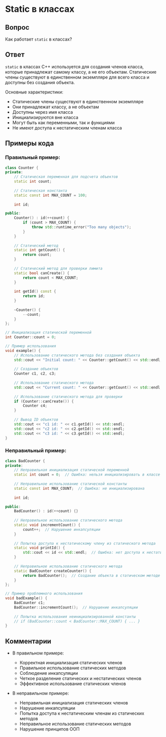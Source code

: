 # Static в классах

## Вопрос
Как работает `static` в классах?

## Ответ
`static` в классах C++ используется для создания членов класса, которые принадлежат самому классу, а не его объектам. Статические члены существуют в единственном экземпляре для всего класса и доступны без создания объекта.

Основные характеристики:
- Статические члены существуют в единственном экземпляре
- Они принадлежат классу, а не объектам
- Доступны через имя класса
- Инициализируются вне класса
- Могут быть как переменными, так и функциями
- Не имеют доступа к нестатическим членам класса

## Примеры кода

### Правильный пример:
```cpp
class Counter {
private:
    // Статическая переменная для подсчета объектов
    static int count;
    
    // Статическая константа
    static const int MAX_COUNT = 100;
    
    int id;

public:
    Counter() : id(++count) {
        if (count > MAX_COUNT) {
            throw std::runtime_error("Too many objects");
        }
    }
    
    // Статический метод
    static int getCount() {
        return count;
    }
    
    // Статический метод для проверки лимита
    static bool canCreate() {
        return count < MAX_COUNT;
    }
    
    int getId() const {
        return id;
    }
    
    ~Counter() {
        --count;
    }
};

// Инициализация статической переменной
int Counter::count = 0;

// Пример использования
void example() {
    // Использование статического метода без создания объекта
    std::cout << "Initial count: " << Counter::getCount() << std::endl;
    
    // Создание объектов
    Counter c1, c2, c3;
    
    // Использование статического метода
    std::cout << "Current count: " << Counter::getCount() << std::endl;
    
    // Использование статического метода для проверки
    if (Counter::canCreate()) {
        Counter c4;
    }
    
    // Вывод ID объектов
    std::cout << "c1 id: " << c1.getId() << std::endl;
    std::cout << "c2 id: " << c2.getId() << std::endl;
    std::cout << "c3 id: " << c3.getId() << std::endl;
}
```

### Неправильный пример:
```cpp
class BadCounter {
private:
    // Неправильная инициализация статической переменной
    static int count = 0;  // Ошибка: нельзя инициализировать в классе
    
    // Неправильное использование статической константы
    static const int MAX_COUNT;  // Ошибка: не инициализирована
    
    int id;

public:
    BadCounter() : id(++count) {}
    
    // Неправильное использование статического метода
    static void incrementCount() {
        count++;  // Нарушение инкапсуляции
    }
    
    // Попытка доступа к нестатическому члену из статического метода
    static void printId() {
        std::cout << id << std::endl;  // Ошибка: нет доступа к нестатическому члену
    }
    
    // Неправильное использование статического метода
    static BadCounter createCounter() {
        return BadCounter();  // Создание объекта в статическом методе
    }
};

// Пример проблемного использования
void badExample() {
    BadCounter c1;
    BadCounter::incrementCount();  // Нарушение инкапсуляции
    
    // Попытка использования неинициализированной константы
    // if (BadCounter::count < BadCounter::MAX_COUNT) { ... }
}
```

## Комментарии
- В правильном примере:
  - Корректная инициализация статических членов
  - Правильное использование статических методов
  - Соблюдение инкапсуляции
  - Четкое разделение статических и нестатических членов
  - Эффективное использование статических членов

- В неправильном примере:
  - Неправильная инициализация статических членов
  - Нарушение инкапсуляции
  - Попытка доступа к нестатическим членам из статических методов
  - Неправильное использование статических методов
  - Нарушение принципов ООП 